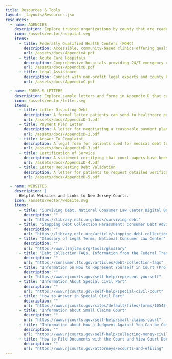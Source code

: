 ```yaml
---
title: Resources & Tools
layout: _layouts/Resources.jsx
resources:
  - name: AGENCIES
    description: Explore trusted organizations by county that are ready to support you. Find essential healthcare providers and legal resources in Appendix A, B, and C.
    icon: /assets/vector/hospital.svg
    items:
      - title: Federally Qualified Health Centers (FQHC)
        description: Accessible, community-based clinics offering quality healthcare for everyone—regardless of insurance status—often with affordable, sliding-scale fees.
        url: /assets/docs/AppendixA.pdf
      - title: Acute Care Hospitals
        description: Comprehensive hospitals providing 24/7 emergency care, advanced treatments, and specialized services for urgent health needs.
        url: /assets/docs/AppendixB.pdf
      - title: Legal Assistance
        description: Connect with non-profit legal experts and county bar associations dedicated to helping with medical debt and related legal concerns.
        url: /assets/docs/AppendixC.pdf

  - name: FORMS & LETTERS
    description: Explore sample letters and forms in Appendix D that can help you handle medical debt, request payment plans, and respond to debt collectors or lawsuits.
    icon: /assets/vector/letter.svg
    items:
      - title: Letter Disputing Debt
        description: A formal letter patients can send to healthcare providers or debt collectors to dispute all or part of a medical bill, asserting legal defenses and requesting that collection efforts stop.
        url: /assets/docs/AppendixD-1.pdf
      - title: Payment Plan Letter
        description: A letter for negotiating a reasonable payment plan for medical debt, proposing monthly payments based on income and protections under the Louisa Carman Medical Debt Relief Act.
        url: /assets/docs/AppendixD-2.pdf
      - title: Answer To Complaint
        description: A legal form for patients sued for medical debt to deny or contest the amount claimed and assert defenses, preserving their rights in court.
        url: /assets/docs/AppendixD-3.pdf
      - title: Certification of Service
        description: A statement certifying that court papers have been properly filed with the court and served on the plaintiff or their attorney as required by law.
        url: /assets/docs/AppendixD-4.pdf
      - title: Letter Requesting Debt Validation
        description: A letter for patients to request detailed verification of a medical debt from a debt collector within 30 days, pausing collection until validation is provided.
        url: /assets/docs/AppendixD-5.pdf

  - name: WEBSITES
    description: |
      Helpful Websites and Links to New Jersey Courts.
    icon: /assets/vector/website.svg
    items:
      - title: "Surviving Debt, National Consumer Law Center Digital Book that has chapters on Medical Debt (chapter 11) and Collection Lawsuits (chapter 4)"
        description: ""
        url: "https://library.nclc.org/book/surviving-debt"
      - title: "Stopping Debt Collection Harassment: Consumer Debt Advice from the National Consumer Law Center"
        description: ""
        url: "https://library.nclc.org/article/stopping-debt-collection-harassment-consumer-debt-advice-nclc"
      - title: "Glossary of Legal Terms, National Consumer Law Center"
        description: ""
        url: "https://www.lsnjlaw.org/tools/glossary"
      - title: "Debt Collection FAQs, Information from the Federal Trade Commission"
        description: ""
        url: "https://consumer.ftc.gov/articles/debt-collection-faqs"
      - title: "Information on How to Represent Yourself in Court (Pro Se)"
        description: ""
        url: "https://www.njcourts.gov/self-help/represent-yourself"
      - title: "Information About Special Civil Part"
        description: ""
        url: "https://www.njcourts.gov/self-help/special-civil-court"
      - title: "How to Answer in Special Civil Part"
        description: ""
        url: "https://www.njcourts.gov/sites/default/files/forms/10542-ans-cplt-spc.pdf"
      - title: "Information about Small Claims Court"
        description: ""
        url: "https://www.njcourts.gov/self-help/small-claims-court"
      - title: "Information about How a Judgment Against You Can be Collected"
        description: ""
        url: "https://www.njcourts.gov/self-help/collecting-money-civil"
      - title: "How to File Documents with the Court and View Court Documents Online"
        description: ""
        url: "https://www.njcourts.gov/attorneys/ecourts-and-efiling"
---
```

